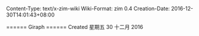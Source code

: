 Content-Type: text/x-zim-wiki
Wiki-Format: zim 0.4
Creation-Date: 2016-12-30T14:01:43+08:00

====== Giraph ======
Created 星期五 30 十二月 2016

